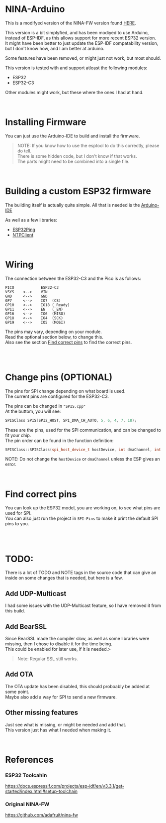# NINA-Arduino
This is a modifyed version of the NINA-FW version found [HERE](https://github.com/arduino/nina-fw).

This version is a bit simplyfied, and has been modiyed to use Arduino, instead of ESP-IDF, as this allows support for more recent ESP32 version.  
It might have been better to just update the ESP-IDF compatability version, but I don't know how, and I am better at arduino.

Some features have been removed, or might just not work, but most should.

This version is tested with and support atleast the following modules:
- ESP32
- ESP32-C3

Other modules might work, but these where the ones I had at hand.

<br>

# Installing Firmware
You can just use the Arduino-IDE to build and install the firmware.

> NOTE: If you know how to use the esptool to do this correctly, please do tell.  
> There is some hidden code, but I don't know if that works.  
> The parts might need to be combined into a single file.

<!-- DEPRICATED Most likely wrong, fix this TODO
NINA-FW has a combiner script.  
Does that work?  
https://github.com/arduino/nina-fw/blob/master/combine.py

Alternatively, you can install the `esptool` from https://github.com/espressif/esptool.


## To install using the esptool
**Step 1.** Wipe Chip:
``` sh
# For ESP32
esptool.py --chip esp32 --port <SERIAL PORT> erase_flash
# For ESP32-C3
esptool.py --chip esp32c3 --port <SERIAL PORT> erase_flash
```

**Step 2.** Install firmware:
``` sh
# For ESP32
esptool.py --chip esp32 --port <SERIAL PORT> --baud 115200 write_flash 0 <FLASH FILE>.bin
# For ESP32-C3
esptool.py --chip esp32c3 --port <SERIAL PORT> --baud 115200 write_flash 0 <FLASH FILE>.bin
```
 -->

<br>

# Building a custom ESP32 firmware
The building itself is actually quite simple. All that is needed is the [Arduino-IDE](https://www.arduino.cc/en/software)  

As well as a few libraries:
- [ESP32Ping](https://github.com/marian-craciunescu/ESP32Ping)
- [NTPClient](https://github.com/arduino-libraries/NTPClient)

<br>

# Wiring
The connection between the ESP32-C3 and the Pico is as follows:
```
PICO            ESP32-C3
VSYS    <-->    VIN
GND     <-->    GND
GP7     <-->    IO7  (CS)
GP10    <-->    IO18 (_Ready)
GP11    <-->    EN   (_EN)
GP16    <-->    IO6  (MISO)
GP18    <-->    IO4  (SCK)
GP19    <-->    IO5  (MOSI)
```
The pins may vary, depending on your module.  
Read the optional section below, to change this.  
Also see the section [Find correct pins](#find-correct-pins) to find the correct pins.

<br>
<br>

# Change pins (OPTIONAL)
The pins for SPI change depending on what board is used.  
The current pins are configured for the ESP32-C3.  

The pins can be changed in `"SPIS.cpp"`  
At the buttom, you will see:
``` cpp
SPISClass SPIS(SPI2_HOST, SPI_DMA_CH_AUTO, 5, 6, 4, 7, 18);
```
These are the pins, used for the SPI communication, and can be changed to fit your chip.  
The pin order can be found in the function definition:
``` cpp
SPISClass::SPISClass(spi_host_device_t hostDevice, int dmaChannel, int mosiPin, int misoPin, int sclkPin, int csPin, int readyPin)
```
NOTE: Do not change the `hostDevice` or `dmaChannel` unless the ESP gives an error.

<br>

# Find correct pins
You can look up the ESP32 model, you are working on, to see what pins are used for SPI.  
You can also just run the project in `SPI-Pins` to make it print the default SPI pins to you.

<br>
<br>

# TODO:
There is a lot of TODO and NOTE tags in the source code that can give an inside on some changes that is needed, but here is a few.

## Add UDP-Multicast
I had some issues with the UDP-Multicast feature, so I have removed it from this build.

## Add BearSSL
Since BearSSL made the compiler slow, as well as some libraries were missing, then I chose to disable it for the time being.  
This could be enabled for later use, if it is needed.>
> Note: Regular SSL still works.

## Add OTA
The OTA update has been disabled, this should proboably be added at some point.  
Maybe also add a way for SPI to send a new firmware.

## Other missing features
Just see what is missing, or might be needed and add that.  
This version just has what I needed when making it.

<br>

# References
### ESP32 Toolcahin
https://docs.espressif.com/projects/esp-idf/en/v3.3.1/get-started/index.html#setup-toolchain
### Original NINA-FW
https://github.com/adafruit/nina-fw

<!-- C3 info https://www.youtube.com/watch?v=YjKEpQDj8S0 -->
